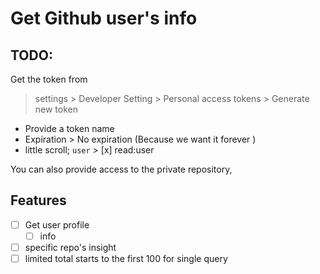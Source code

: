 # Get Github user's info

## TODO:

Get the token from

> settings > Developer Setting > Personal access tokens > Generate new token

- Provide a token name
- Expiration > No expiration (Because we want it forever )
- little scroll; `user` > [x] read:user

You can also provide access to the private repository,

## Features

- [ ] Get user profile
  - [ ] info
- [ ] specific repo's insight
- [ ] limited total starts to the first 100 for single query
